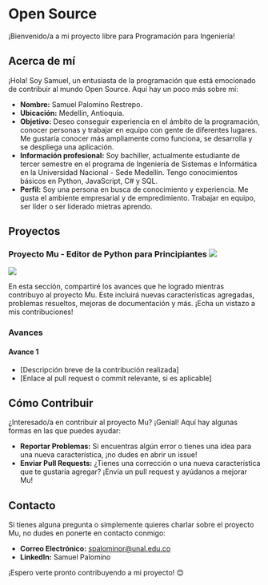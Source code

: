 # Open Source

¡Bienvenido/a a mi proyecto libre para Programación para Ingeniería!

## Acerca de mí

¡Hola! Soy Samuel, un entusiasta de la programación que está emocionado de contribuir al mundo Open Source. Aquí hay un poco más sobre mí:

- **Nombre:** Samuel Palomino Restrepo.
- **Ubicación:** Medellín, Antioquia.
- **Objetivo:** Deseo conseguir experiencia en el ámbito de la programación, conocer personas y trabajar en equipo con gente de diferentes lugares. Me gustaría conocer más ampliamente como funciona, se desarrolla y se despliega una aplicación.
- **Información profesional:** Soy bachiller, actualmente estudiante de tercer semestre en el programa de Ingeniería de Sistemas e Informática en la Universidad Nacional - Sede Medellín. Tengo conocimientos básicos en Python, JavaScript, C# y SQL.
- **Perfil:** Soy una persona en busca de conocimiento y experiencia. Me gusta el ambiente empresarial y de empredimiento. Trabajar en equipo, ser líder o ser liderado mietras aprendo.

## Proyectos

### Proyecto Mu - Editor de Python para Principiantes <img src="https://codewith.mu/img/brand.png">
<img src="https://img.shields.io/badge/colaboracion-activa-green">

En esta sección, compartiré los avances que he logrado mientras contribuyo al proyecto Mu. Este incluirá nuevas características agregadas, problemas resueltos, mejoras de documentación y más. ¡Echa un vistazo a mis contribuciones!

### Avances

#### Avance 1
- [Descripción breve de la contribución realizada]
- [Enlace al pull request o commit relevante, si es aplicable]

## Cómo Contribuir

¿Interesado/a en contribuir al proyecto Mu? ¡Genial! Aquí hay algunas formas en las que puedes ayudar:

- **Reportar Problemas:** Si encuentras algún error o tienes una idea para una nueva característica, ¡no dudes en abrir un issue!
- **Enviar Pull Requests:** ¿Tienes una corrección o una nueva característica que te gustaría agregar? ¡Envía un pull request y ayúdanos a mejorar Mu!

## Contacto

Si tienes alguna pregunta o simplemente quieres charlar sobre el proyecto Mu, no dudes en ponerte en contacto conmigo:

- **Correo Electrónico:** spalominor@unal.edu.co
- **LinkedIn:** Samuel Palomino 

¡Espero verte pronto contribuyendo a mi proyecto! 😊


